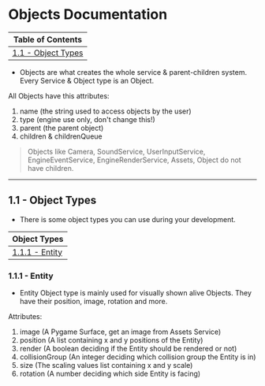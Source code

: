 # Objects Documentation

| Table of Contents | 
| ----------- |
| [1.1 - Object Types](#object-types) |

* Objects are what creates the whole service & parent-children system. Every Service & Object type is an Object.

All Objects have this attributes:
1. name (the string used to access objects by the user)
2. type (engine use only, don't change this!)
3. parent (the parent object)
4. children & childrenQueue
> Objects like Camera, SoundService, UserInputService, EngineEventService, EngineRenderService, Assets, Object do not have children.
***

<span id="object-types"></span>
## 1.1 - Object Types
- There is some object types you can use during your development.

| Object Types |
| ----------- |
| [1.1.1 - Entity](#entity) |

<span id="entity"></span>
### 1.1.1 - Entity
* Entity Object type is mainly used for visually shown alive Objects. They have their position, image, rotation and more.

Attributes:
1. image (A Pygame Surface, get an image from Assets Service)
2. position (A list containing x and y positions of the Entity)
3. render (A boolean deciding if the Entity should be rendered or not)
4. collisionGroup (An integer deciding which collision group the Entity is in)
5. size (The scaling values list containing x and y scale)
6. rotation (A number deciding which side Entity is facing)
